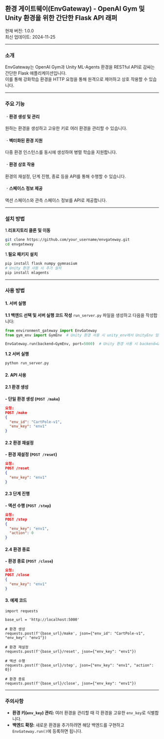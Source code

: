 ## 환경 게이트웨이(EnvGateway) - OpenAI Gym 및 Unity 환경을 위한 간단한 Flask API 래퍼
현재 버전: 1.0.0 <br>
최신 업데이트: 2024-11-25

---

### 소개
EnvGateway는 OpenAI Gym과 Unity ML-Agents 환경을 RESTful API로 감싸는 간단한 Flask 애플리케이션입니다. <br>
이를 통해 강화학습 환경을 HTTP 요청을 통해 원격으로 제어하고 상호 작용할 수 있습니다.

---

### 주요 기능
#### ㆍ환경 생성 및 관리
원하는 환경을 생성하고 고유한 키로 여러 환경을 관리할 수 있습니다.

#### ㆍ벡터화된 환경 지원
다중 환경 인스턴스를 동시에 생성하여 병렬 학습을 지원합니다.

#### ㆍ환경 상호 작용
환경의 재설정, 단계 진행, 종료 등을 API를 통해 수행할 수 있습니다.

#### ㆍ스페이스 정보 제공
액션 스페이스와 관측 스페이스 정보를 API로 제공합니다.

---

### 설치 방법
1.**리포지토리 클론 및 이동**
```bash
git clone https://github.com/your_username/envgateway.git
cd envgateway
```
1.**필요 패키지 설치**
```bash
pip install flask numpy gymnasium
# Unity 환경 사용 시 추가 설치
pip install mlagents
```

--- 
### 사용 방법
#### 1. 서버 실행
**1.1 백엔드 선택 및 서버 실행 코드 작성**
`run_server.py` 파일을 생성하고 다음을 작성합니다:

```python
from environment_gateway import EnvGateway
from gym_env import GymEnv  # Unity 환경 사용 시 unity_env에서 UnityEnv 임포트

EnvGateway.run(backend=GymEnv, port=5000)  # Unity 환경 사용 시 backend=UnityEnv
```

**1.2 서버 실행**
```bash
python run_server.py
```

#### 2. API 사용
#### 2.1 환경 생성
**- 단일 환경 생성 (`POST /make`)**
```json
요청:
POST /make
{
  "env_id": "CartPole-v1",
  "env_key": "env1"
}
```
#### 2.2 환경 재설정
**- 환경 재설정 (`POST /reset`)**
```json
요청:
POST /reset
{
  "env_key": "env1"
}
```

#### 2.3 단계 진행
**- 액션 수행 (`POST /step`)**
```json
요청:
POST /step
{
  "env_key": "env1",
  "action": 0
}
```

#### 2.4 환경 종료
**- 환경 종료 (`POST /close`)**
```json
요청:
POST /close
{
  "env_key": "env1"
}
```

#### 3. 예제 코드
```
import requests

base_url = 'http://localhost:5000'

# 환경 생성
requests.post(f'{base_url}/make', json={"env_id": "CartPole-v1", "env_key": "env1"})

# 환경 재설정
requests.post(f'{base_url}/reset', json={"env_key": "env1"})

# 액션 수행
requests.post(f'{base_url}/step', json={"env_key": "env1", "action": 0})

# 환경 종료
requests.post(f'{base_url}/close', json={"env_key": "env1"})
```
---

### 주의사항
- **환경 키(`env_key`) 관리:** 여러 환경을 관리할 때 각 환경을 고유한 `env_key`로 식별합니다.
- **백엔드 확장:** 새로운 환경을 추가하려면 해당 백엔드를 구현하고 `EnvGateway.run()`에 등록하면 됩니다.




